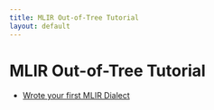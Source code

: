```yaml
---
title: MLIR Out-of-Tree Tutorial
layout: default
---
```


# MLIR Out-of-Tree Tutorial

-  [Wrote your first MLIR Dialect](en/index.md)
